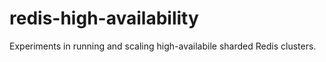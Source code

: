 # redis-high-availability

Experiments in running and scaling high-availabile sharded Redis clusters.
